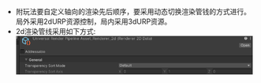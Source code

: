 - 附玩法要自定义轴向的渲染先后顺序，要采用动态切换渲染管钱的方式进行。
  局外采用2dURP资源控制，局内采用3dURP资源。
- 2d渲染管线采用如下方式:
  ![image.png](../assets/image_1755587521385_0.png)